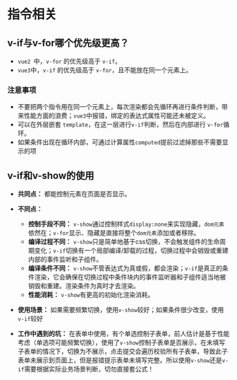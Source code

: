 # 指令相关

## v-if与v-for哪个优先级更高？

- `vue2 `中，`v-for` 的优先级高于 `v-if`。
- `vue3`中，`v-if` 的优先级高于 `v-for`，且不能放在同一个元素上。

### 注意事项

- 不要把两个指令用在同一个元素上，每次渲染都会先循环再进行条件判断，带来性能方面的浪费；`vue3`中报错，绑定的表达式属性可能还未被定义。
- 可以在外层嵌套 `template`，在这一层进行`v-if`判断，然后在内部进行 `v-for`循环。
- 如果条件出现在循环内部，可通过计算属性`computed`提前过滤掉那些不需要显示的项

## v-if和v-show的使用

- **共同点：** 都能控制元素在页面是否显示。
- **不同点：** 
  - **控制手段不同：** `v-show`通过控制样式`display:none`来实现隐藏，`dom元素`依然在；`v-for`显示、隐藏是直接将整个`dom元素`添加或者移除。
  - **编译过程不同：** `v-show`只是简单地基于css切换，不会触发组件的生命周期变化；`v-if`切换有一个局部编译/卸载的过程，切换过程中会销毁或重建内部的事件监听和子组件。
  - **编译条件不同：** `v-show`不管表达式为真或假，都会渲染；`v-if`是真正的条件渲染，它会确保在切换过程中条件块内的事件监听器和子组件适当地被销毁和重建。渲染条件为真时才去渲染。
  - **性能消耗：** `v-show`有更高的初始化渲染消耗。

- **使用场景：** 如果需要频繁切换，使用`v-show`较好；如果条件很少改变，使用`v-if`较好
- **工作中遇到的坑：** 在表单中使用，有个单选控制子表单，前人估计是基于性能考虑（单选项可能频繁切换），使用了`v-show`控制子表单是否展示，在未填写子表单的情况下，切换为不展示，点击提交会遍历校验所有子表单，导致此子表单未展示到页面上，但是报错提示表单未填写完整。所以使用`v-show`还是`v-if`需要根据实际业务场景判断，切勿直接套公式！